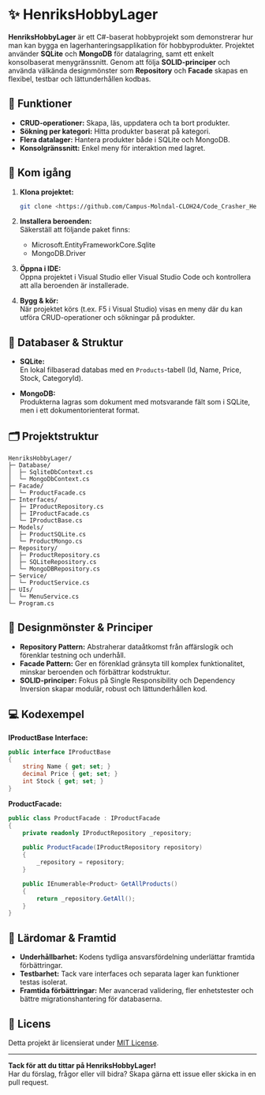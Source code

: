 # ✨ HenriksHobbyLager

**HenriksHobbyLager** är ett C#-baserat hobbyprojekt som demonstrerar hur man kan bygga en lagerhanteringsapplikation för hobbyprodukter. Projektet använder **SQLite** och **MongoDB** för datalagring, samt ett enkelt konsolbaserat menygränssnitt. Genom att följa **SOLID-principer** och använda välkända designmönster som **Repository** och **Facade** skapas en flexibel, testbar och lättunderhållen kodbas.

## 🌱 Funktioner

- **CRUD-operationer:** Skapa, läs, uppdatera och ta bort produkter.
- **Sökning per kategori:** Hitta produkter baserat på kategori.
- **Flera datalager:** Hantera produkter både i SQLite och MongoDB.
- **Konsolgränssnitt:** Enkel meny för interaktion med lagret.

## 🚀 Kom igång

1. **Klona projektet:**
   ```bash
   git clone <https://github.com/Campus-Molndal-CLOH24/Code_Crasher_HenriksHobbyLager>
   ```
   
2. **Installera beroenden:**  
   Säkerställ att följande paket finns:
   - Microsoft.EntityFrameworkCore.Sqlite
   - MongoDB.Driver
   
3. **Öppna i IDE:**  
   Öppna projektet i Visual Studio eller Visual Studio Code och kontrollera att alla beroenden är installerade.

4. **Bygg & kör:**  
   När projektet körs (t.ex. F5 i Visual Studio) visas en meny där du kan utföra CRUD-operationer och sökningar på produkter.

## 💾 Databaser & Struktur

- **SQLite:**  
  En lokal filbaserad databas med en `Products`-tabell (Id, Name, Price, Stock, CategoryId).
  
- **MongoDB:**  
  Produkterna lagras som dokument med motsvarande fält som i SQLite, men i ett dokumentorienterat format.

## 🗂 Projektstruktur

```
HenriksHobbyLager/
├─ Database/
│  ├─ SqliteDbContext.cs
│  └─ MongoDbContext.cs
├─ Facade/
│  └─ ProductFacade.cs
├─ Interfaces/
│  ├─ IProductRepository.cs
│  ├─ IProductFacade.cs
│  └─ IProductBase.cs
├─ Models/
│  ├─ ProductSQLite.cs
│  └─ ProductMongo.cs
├─ Repository/
│  ├─ ProductRepository.cs
│  ├─ SQLiteRepository.cs
│  └─ MongoDBRepository.cs
├─ Service/
│  └─ ProductService.cs
├─ UIs/
│  └─ MenuService.cs
└─ Program.cs
```

## 🧩 Designmönster & Principer

- **Repository Pattern:** Abstraherar dataåtkomst från affärslogik och förenklar testning och underhåll.
- **Facade Pattern:** Ger en förenklad gränsyta till komplex funktionalitet, minskar beroenden och förbättrar kodstruktur.
- **SOLID-principer:** Fokus på Single Responsibility och Dependency Inversion skapar modulär, robust och lättunderhållen kod.

## 💻 Kodexempel

**IProductBase Interface:**
```csharp
public interface IProductBase
{
    string Name { get; set; }
    decimal Price { get; set; }
    int Stock { get; set; }
}
```

**ProductFacade:**
```csharp
public class ProductFacade : IProductFacade
{
    private readonly IProductRepository _repository;
    
    public ProductFacade(IProductRepository repository)
    {
        _repository = repository;
    }

    public IEnumerable<Product> GetAllProducts()
    {
        return _repository.GetAll();
    }
}
```

## 🌟 Lärdomar & Framtid

- **Underhållbarhet:** Kodens tydliga ansvarsfördelning underlättar framtida förbättringar.
- **Testbarhet:** Tack vare interfaces och separata lager kan funktioner testas isolerat.
- **Framtida förbättringar:** Mer avancerad validering, fler enhetstester och bättre migrationshantering för databaserna.

## 📜 Licens

Detta projekt är licensierat under [MIT License](./LICENSE).

---

**Tack för att du tittar på HenriksHobbyLager!**  
Har du förslag, frågor eller vill bidra? Skapa gärna ett issue eller skicka in en pull request.